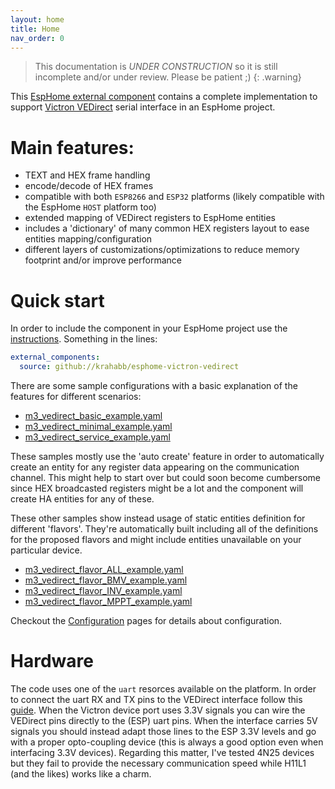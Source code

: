 ```yaml
---
layout: home
title: Home
nav_order: 0
---
```


> This documentation is _UNDER CONSTRUCTION_ so it is still incomplete and/or under review. Please be patient ;)
> {: .warning}


This [EspHome external component](https://esphome.io/components/external_components) contains a complete implementation to support [Victron VEDirect](https://www.victronenergy.com/upload/documents/VE.Direct-Protocol-3.33.pdf) serial interface in an EspHome project.

# Main features:

- TEXT and HEX frame handling
- encode/decode of HEX frames
- compatible with both `ESP8266` and `ESP32` platforms (likely compatible with the EspHome `HOST` platform too)
- extended mapping of VEDirect registers to EspHome entities
- includes a 'dictionary' of many common HEX registers layout to ease entities mapping/configuration
- different layers of customizations/optimizations to reduce memory footprint and/or improve performance

# Quick start

In order to include the component in your EspHome project use the [instructions](https://esphome.io/components/external_components). Something in the lines:

```yaml
external_components:
  source: github://krahabb/esphome-victron-vedirect
```

There are some sample configurations with a basic explanation of the features for different scenarios:

- [m3_vedirect_basic_example.yaml](samples/m3_vedirect_basic_example.yaml)
- [m3_vedirect_minimal_example.yaml](samples/m3_vedirect_minimal_example.yaml)
- [m3_vedirect_service_example.yaml](samples/m3_vedirect_service_example.yaml)

These samples mostly use the 'auto create' feature in order to automatically create an entity for any register data appearing on the communication channel. This might help to start over but could soon become cumbersome since HEX broadcasted registers might be a lot and the component will create HA entities for any of these.

These other samples show instead usage of static entities definition for different 'flavors'.
They're automatically built including all of the definitions for the proposed flavors and might include entities unavailable on your particular device.

- [m3_vedirect_flavor_ALL_example.yaml](samples/m3_vedirect_flavor_ALL_example.yaml)
- [m3_vedirect_flavor_BMV_example.yaml](samples/m3_vedirect_flavor_BMV_example.yaml)
- [m3_vedirect_flavor_INV_example.yaml](samples/m3_vedirect_flavor_INV_example.yaml)
- [m3_vedirect_flavor_MPPT_example.yaml](samples/m3_vedirect_flavor_MPPT_example.yaml)

Checkout the [Configuration](configuration) pages for details about configuration.

# Hardware

The code uses one of the `uart` resorces available on the platform. In order to connect the uart RX and TX pins to the VEDirect interface follow this [guide](https://www.victronenergy.com/live/vedirect_protocol:faq). When the Victron device port uses 3.3V signals you can wire the VEDirect pins directly to the (ESP) uart pins. When the interface carries 5V signals you should instead adapt those lines to the ESP 3.3V levels and go with a proper opto-coupling device (this is always a good option even when interfacing 3.3V devices). Regarding this matter, I've tested 4N25 devices but they fail to provide the necessary communication speed while H11L1 (and the likes) works like a charm.
